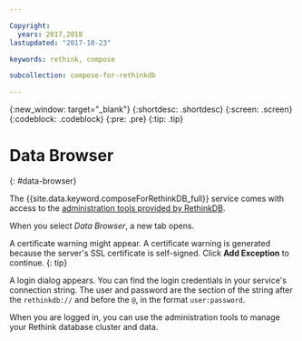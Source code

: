 ```yaml
---

Copyright:
  years: 2017,2018
lastupdated: "2017-10-23"

keywords: rethink, compose

subcollection: compose-for-rethinkdb

---
```


{:new_window: target="_blank"}
{:shortdesc: .shortdesc}
{:screen: .screen}
{:codeblock: .codeblock}
{:pre: .pre}
{:tip: .tip}

# Data Browser
{: #data-browser}

The {{site.data.keyword.composeForRethinkDB_full}} service comes with access to the [administration tools provided by RethinkDB](https://www.rethinkdb.com/docs/administration-tools/).

When you select _Data Browser_, a new tab opens.

A certificate warning might appear. A certificate warning is generated because the server's SSL certificate is self-signed. Click **Add Exception** to continue.
{: tip}

A login dialog appears. You can find the login credentials in your service's connection string. The user and password are the section of the string after the `rethinkdb://` and before the `@`, in the format `user:password`.

When you are logged in, you can use the administration tools to manage your Rethink database cluster and data. 

